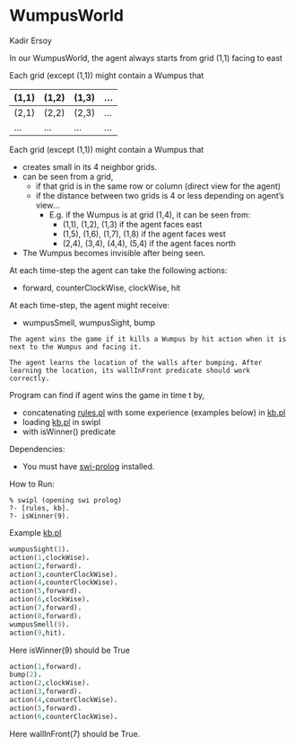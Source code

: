 # WumpusWorld
Kadir Ersoy

In our WumpusWorld, the agent always starts from grid (1,1) facing to east

Each grid (except (1,1)) might contain a Wumpus that

| (1,1) | (1,2) | (1,3) | … |
| --- | --- | --- | --- |
| (2,1) |  (2,2) |  (2,3) | … |
|  … | … | … | … |

Each grid (except (1,1)) might contain a Wumpus that

- creates small in its 4 neighbor grids.
- can be seen from a grid,
    - if that grid is in the same row or column (direct view for the agent)
    - if the distance between two grids is 4 or less depending on agent’s view…
        - E.g. if the Wumpus is at grid (1,4), it can be seen from:
            - (1,1), (1,2), (1,3) if the agent faces east
            - (1,5), (1,6), (1,7), (1,8) if the agent faces west
            - (2,4), (3,4), (4,4), (5,4) if the agent faces north
- The Wumpus becomes invisible after being seen.

At each time-step the agent can take the following actions:

- forward, counterClockWise, clockWise, hit

At each time-step, the agent might receive:

- wumpusSmell, wumpusSight, bump

`The agent wins the game if it kills a Wumpus by hit action when it is next to the Wumpus and facing it.`

`The agent learns the location of the walls after bumping. After learning the location, its wallInFront predicate should work correctly.`

Program can find if agent wins the game in time t by,

- concatenating [rules.pl](./rules.pl) with some experience (examples below) in [kb.pl](./kb.pl)
- loading [kb.pl](./kb.pl) in swipl
- with isWinner() predicate

Dependencies:
- You must have [swi-prolog](https://www.swi-prolog.org/download/stable) installed.

How to Run:
```
% swipl (opening swi prolog)
?- [rules, kb].
?- isWinner(9).
```

Example [kb.pl](./kb.pl)

```prolog
wumpusSight(1).
action(1,clockWise).
action(2,forward).
action(3,counterClockWise).
action(4,counterClockWise).
action(5,forward).
action(6,clockWise).
action(7,forward).
action(8,forward).
wumpusSmell(9).
action(9,hit).

```

Here isWinner(9) should be True

```prolog
action(1,forward).
bump(2).
action(2,clockWise).
action(3,forward).
action(4,counterClockWise).
action(5,forward).
action(6,counterClockWise).
```

Here wallInFront(7) should be True.
